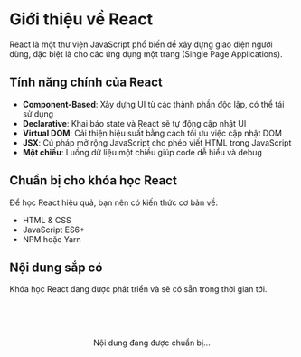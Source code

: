 # Giới thiệu về React

React là một thư viện JavaScript phổ biến để xây dựng giao diện người dùng, đặc biệt là cho các ứng dụng một trang (Single Page Applications).

## Tính năng chính của React

-   **Component-Based**: Xây dựng UI từ các thành phần độc lập, có thể tái sử dụng
-   **Declarative**: Khai báo state và React sẽ tự động cập nhật UI
-   **Virtual DOM**: Cải thiện hiệu suất bằng cách tối ưu việc cập nhật DOM
-   **JSX**: Cú pháp mở rộng JavaScript cho phép viết HTML trong JavaScript
-   **Một chiều**: Luồng dữ liệu một chiều giúp code dễ hiểu và debug

## Chuẩn bị cho khóa học React

Để học React hiệu quả, bạn nên có kiến thức cơ bản về:

-   HTML & CSS
-   JavaScript ES6+
-   NPM hoặc Yarn

## Nội dung sắp có

Khóa học React đang được phát triển và sẽ có sẵn trong thời gian tới.

<div class="coming-soon">
  <!-- <img src="/images/react-logo.png" alt="React Logo" style="width: 100px; height: auto;"> -->
  <p>Nội dung đang được chuẩn bị...</p>
</div>

<style>
.coming-soon {
  display: flex;
  flex-direction: column;
  align-items: center;
  margin: 2rem 0;
  padding: 2rem;
  background-color: var(--vp-c-bg-soft);
  border-radius: 8px;
}
</style>
